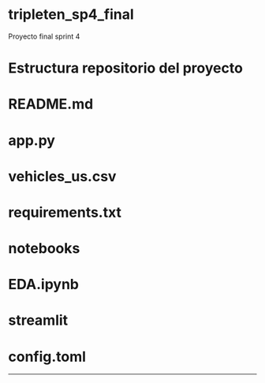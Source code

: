 # tripleten_sp4_final
Proyecto final sprint 4

# Estructura repositorio del proyecto
# README.md
# app.py
# vehicles_us.csv
# requirements.txt
# notebooks
#     EDA.ipynb
# streamlit
#     config.toml 

------------
